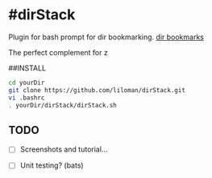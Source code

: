 
#dirStack
============

Plugin for bash prompt for dir bookmarking.
[dir bookmarks](http://vincent.bernat.im/en/blog/2015-zsh-directory-bookmarks.html)

The perfect complement for z 

##INSTALL

```bash
cd yourDir
git clone https://github.com/liloman/dirStack.git 
vi .bashrc 
. yourDir/dirStack/dirStack.sh
```

## TODO
- [ ] Screenshots and tutorial...
- [ ] Unit testing? (bats)


